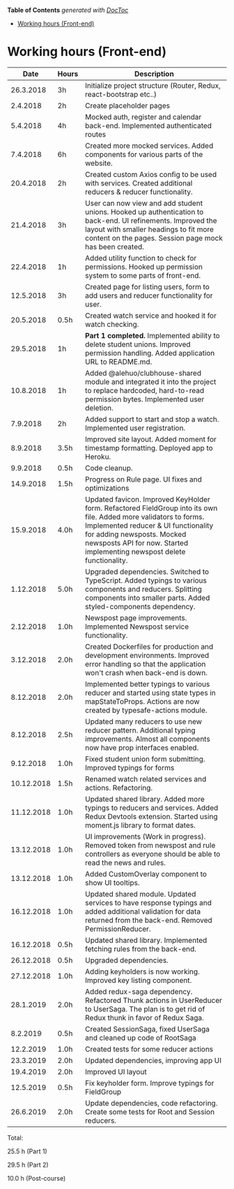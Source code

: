 <!-- START doctoc generated TOC please keep comment here to allow auto update -->
<!-- DON'T EDIT THIS SECTION, INSTEAD RE-RUN doctoc TO UPDATE -->

**Table of Contents** _generated with [DocToc](https://github.com/thlorenz/doctoc)_

- [Working hours (Front-end)](#working-hours-front-end)

<!-- END doctoc generated TOC please keep comment here to allow auto update -->

# Working hours (Front-end)

| Date       | Hours | Description                                                                                                                                                                                                                                                       |
| ---------- | ----- | ----------------------------------------------------------------------------------------------------------------------------------------------------------------------------------------------------------------------------------------------------------------- |
| 26.3.2018  | 3h    | Initialize project structure (Router, Redux, react-bootstrap etc..)                                                                                                                                                                                               |
| 2.4.2018   | 2h    | Create placeholder pages                                                                                                                                                                                                                                          |
| 5.4.2018   | 4h    | Mocked auth, register and calendar back-end. Implemented authenticated routes                                                                                                                                                                                     |
| 7.4.2018   | 6h    | Created more mocked services. Added components for various parts of the website.                                                                                                                                                                                  |
| 20.4.2018  | 2h    | Created custom Axios config to be used with services. Created additional reducers & reducer functionality.                                                                                                                                                        |
| 21.4.2018  | 3h    | User can now view and add student unions. Hooked up authentication to back-end. UI refinements. Improved the layout with smaller headings to fit more content on the pages. Session page mock has been created.                                                   |
| 22.4.2018  | 1h    | Added utility function to check for permissions. Hooked up permission system to some parts of front-end.                                                                                                                                                          |
| 12.5.2018  | 3h    | Created page for listing users, form to add users and reducer functionality for user.                                                                                                                                                                             |
| 20.5.2018  | 0.5h  | Created watch service and hooked it for watch checking.                                                                                                                                                                                                           |
| 29.5.2018  | 1h    | **Part 1 completed.** Implemented ability to delete student unions. Improved permission handling. Added application URL to README.md.                                                                                                                             |
| 10.8.2018  | 1h    | Added @alehuo/clubhouse-shared module and integrated it into the project to replace hardcoded, hard-to-read permission bytes. Implemented user deletion.                                                                                                          |
| 7.9.2018   | 2h    | Added support to start and stop a watch. Implemented user registration.                                                                                                                                                                                           |
| 8.9.2018   | 3.5h  | Improved site layout. Added moment for timestamp formatting. Deployed app to Heroku.                                                                                                                                                                              |
| 9.9.2018   | 0.5h  | Code cleanup.                                                                                                                                                                                                                                                     |
| 14.9.2018  | 1.5h  | Progress on Rule page. UI fixes and optimizations                                                                                                                                                                                                                 |
| 15.9.2018  | 4.0h  | Updated favicon. Improved KeyHolder form. Refactored FieldGroup into its own file. Added more validators to forms. Implemented reducer & UI functionality for adding newsposts. Mocked newsposts API for now. Started implementing newspost delete functionality. |
| 1.12.2018  | 5.0h  | Upgraded dependencies. Switched to TypeScript. Added typings to various components and reducers. Splitting components into smaller parts. Added styled-components dependency.                                                                                     |
| 2.12.2018  | 1.0h  | Newspost page improvements. Implemented Newspost service functionality.                                                                                                                                                                                           |
| 3.12.2018  | 2.0h  | Created Dockerfiles for production and development environments. Improved error handling so that the application won't crash when back-end is down.                                                                                                               |
| 8.12.2018  | 2.0h  | Implemented better typings to various reducer and started using state types in mapStateToProps. Actions are now created by typesafe-actions module.                                                                                                               |
| 8.12.2018  | 2.5h  | Updated many reducers to use new reducer pattern. Additional typing improvements. Almost all components now have prop interfaces enabled.                                                                                                                         |
| 9.12.2018  | 1.0h  | Fixed student union form submitting. Improved typings for forms                                                                                                                                                                                                   |
| 10.12.2018 | 1.5h  | Renamed watch related services and actions. Refactoring.                                                                                                                                                                                                          |
| 11.12.2018 | 1.0h  | Updated shared library. Added more typings to reducers and services. Added Redux Devtools extension. Started using moment.js library to format dates.                                                                                                             |
| 13.12.2018 | 1.0h  | UI improvements (Work in progress). Removed token from newspost and rule controllers as everyone should be able to read the news and rules.                                                                                                                       |
| 13.12.2018 | 1.0h  | Added CustomOverlay component to show UI tooltips.                                                                                                                                                                                                                |
| 16.12.2018 | 1.0h  | Updated shared module. Updated services to have response typings and added additional validation for data returned from the back-end. Removed PermissionReducer.                                                                                                  |
| 16.12.2018 | 0.5h  | Updated shared library. Implemented fetching rules from the back-end.                                                                                                                                                                                             |
| 26.12.2018 | 0.5h  | Upgraded dependencies.                                                                                                                                                                                                                                            |
| 27.12.2018 | 1.0h  | Adding keyholders is now working. Improved key listing component.                                                                                                                                                                                                 |
| 28.1.2019  | 2.0h  | Added redux-saga dependency. Refactored Thunk actions in UserReducer to UserSaga. The plan is to get rid of Redux thunk in favor of Redux Saga.                                                                                                                   |
| 8.2.2019   | 0.5h  | Created SessionSaga, fixed UserSaga and cleaned up code of RootSaga                                                                                                                                                                                               |
| 12.2.2019  | 1.0h  | Created tests for some reducer actions                                                                                                                                                                                                                            |
| 23.3.2019  | 2.0h  | Updated dependencies, improving app UI                                                                                                                                                                                                                            |
| 19.4.2019  | 2.0h  | Improved UI layout                                                                                                                                                                                                                                                |
| 12.5.2019  | 0.5h  | Fix keyholder form. Improve typings for FieldGroup                                                                                                                                                                                                                |
| 26.6.2019  | 2.0h  | Update dependencies, code refactoring. Create some tests for Root and Session reducers.                                                                                                                                                                           |

Total:

25.5 h (Part 1)

29.5 h (Part 2)

10.0 h (Post-course)
